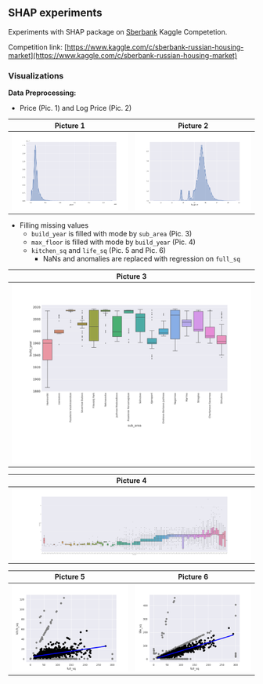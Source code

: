 ## SHAP experiments

Experiments with SHAP package on [Sberbank](https://www.kaggle.com/c/sberbank-russian-housing-market) Kaggle Competetion.

Competition link: [https://www.kaggle.com/c/sberbank-russian-housing-market](https://www.kaggle.com/c/sberbank-russian-housing-market)

### Visualizations

**Data Preprocessing:**

- Price (Pic. 1) and Log Price (Pic. 2)

| Picture 1                                         | Picture 2
| :-----------------------------------------------: | :--------------------------------------------------: |
| ![Price](imgs/features_description/raw_price.png) | ![LogPrice](imgs/features_description/log_price.png) |

- Filling missing values
    - `build_year` is filled with mode by `sub_area` (Pic. 3)
    - `max_floor` is filled with mode by `build_year` (Pic. 4)
    - `kitchen_sq` and `life_sq` (Pic. 5 and Pic. 6)
        - NaNs and anomalies are replaced with regression on `full_sq`

| Picture 3                                         |
| :-----------------------------------------------: |
| ![Price](imgs/feature_prep_additional/build_year_from_sub_area_part.png) |

| Picture 4                                         |
| :-----------------------------------------------: |
| ![Price](imgs/features_prep/max_floor_from_build_year.png) |


| Picture 5                                         | Picture 6
| :-----------------------------------------------: | :--------------------------------------------------: |
| ![Price](imgs/features_prep/reg_full_sq_vs_kitch_sq.png) | ![LogPrice](imgs/features_prep/reg_full_sq_vs_life_sq.png) |


